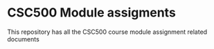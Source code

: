 # CSC500 Module assigments

This repository has all the CSC500 course module assignment related documents
